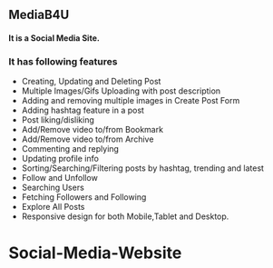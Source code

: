 ## MediaB4U

#### It is a Social Media Site.




### It has following features

- Creating, Updating and Deleting Post
- Multiple Images/Gifs Uploading with post description
- Adding and removing multiple images in Create Post Form
- Adding hashtag feature in a post
- Post liking/disliking
- Add/Remove video to/from Bookmark
- Add/Remove video to/from Archive
- Commenting and replying
- Updating profile info
- Sorting/Searching/Filtering posts by hashtag, trending and latest
- Follow and Unfollow
- Searching Users
- Fetching Followers and Following
- Explore All Posts
- Responsive design for both Mobile,Tablet and Desktop.
# Social-Media-Website
